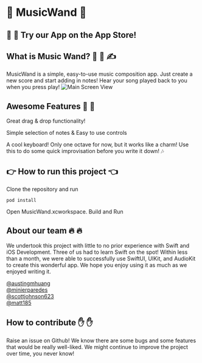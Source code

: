 # :musical_note: MusicWand :musical_note:

## :loudspeaker: :loudspeaker: Try our App on the App Store!

## What is Music Wand? :musical_score: :mage: :writing_hand:
MusicWand is a simple, easy-to-use music composition app. Just create a new score and start adding in notes! Hear your song played back to you when you press play!
![Main Screen View](https://github.com/MusicMens/MusicWandPog/blob/master/smallersize.PNG)

## Awesome Features :musical_keyboard: :musical_score:
Great drag & drop functionality!
<Insert gif of dragging notes around>

Simple selection of notes & Easy to use controls

A cool keyboard! Only one octave for now, but it works like a charm! Use this to do some quick improvisation before you write it down! :notes: 
<Insert Screenshot or Gif of Keyboard Here>


## :point_right: How to run this project :point_left:

Clone the repository and run
```
pod install
```
Open MusicWand.xcworkspace. Build and Run 
## About our team :fire: :fire:

We undertook this project with little to no prior experience with Swift and iOS Development. Three of us had to learn Swift on the spot! Within less than a month, we were able to successfully use SwiftUI, UIKit, and AudioKit to create this wonderful app. We hope you enjoy using it as much as we enjoyed writing it. 

[@austingmhuang](https://github.com/austingmhuang) \
[@minierparedes](http://github.com/minierparedes/) \
[@scottjohnson623](https://github.com/scottjohnson623) \
[@matt185](https://github.com/matt185)

## How to contribute :raised_hand: :raised_hand:

Raise an issue on Github! We know there are some bugs and some features that would be really well-liked. We might continue to improve the project over time, you never know!
